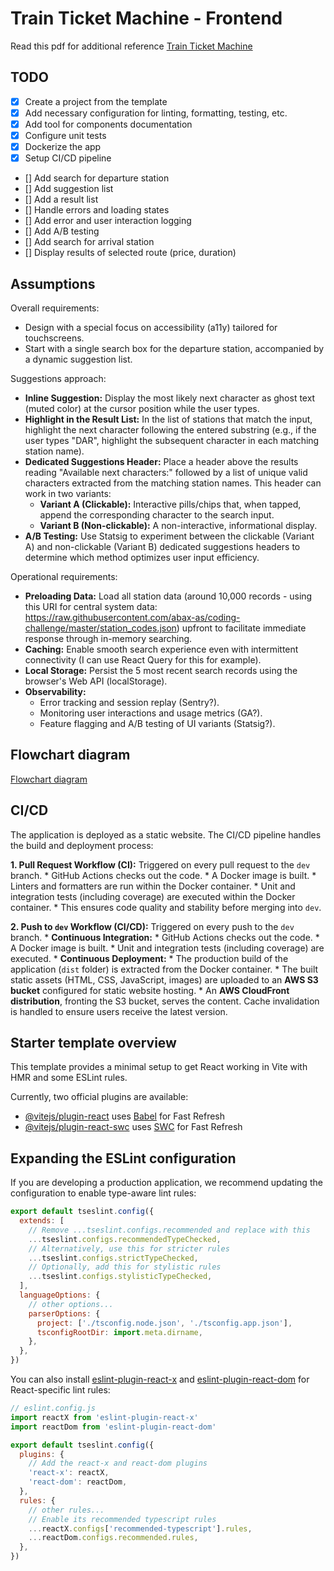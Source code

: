 # Train Ticket Machine - Frontend

Read this pdf for additional reference [Train Ticket Machine](./docs/train-ticket-machine-frontend-v2-2-.pdf)

## TODO

- [x] Create a project from the template
- [x] Add necessary configuration for linting, formatting, testing, etc.
- [x] Add tool for components documentation
- [x] Configure unit tests
- [x] Dockerize the app
- [x] Setup CI/CD pipeline
- [] Add search for departure station
- [] Add suggestion list
- [] Add a result list
- [] Handle errors and loading states
- [] Add error and user interaction logging
- [] Add A/B testing
- [] Add search for arrival station
- [] Display results of selected route (price, duration)

## Assumptions

Overall requirements:
- Design with a special focus on accessibility (a11y) tailored for touchscreens.
- Start with a single search box for the departure station, accompanied by a dynamic suggestion list.

Suggestions approach:
- **Inline Suggestion:**
  Display the most likely next character as ghost text (muted color) at the cursor position while the user types.
- **Highlight in the Result List:**
  In the list of stations that match the input, highlight the next character following the entered substring (e.g., if the user types "DAR", highlight the subsequent character in each matching station name).
- **Dedicated Suggestions Header:**
  Place a header above the results reading "Available next characters:" followed by a list of unique valid characters extracted from the matching station names. This header can work in two variants:
  - **Variant A (Clickable):** Interactive pills/chips that, when tapped, append the corresponding character to the search input.
  - **Variant B (Non-clickable):** A non-interactive, informational display.
- **A/B Testing:**
  Use Statsig to experiment between the clickable (Variant A) and non-clickable (Variant B) dedicated suggestions headers to determine which method optimizes user input efficiency.

Operational requirements:
- **Preloading Data:**
  Load all station data (around 10,000 records - using this URI for central system data: https://raw.githubusercontent.com/abax-as/coding-challenge/master/station_codes.json) upfront to facilitate immediate response through in-memory searching.
- **Caching:**
  Enable smooth search experience even with intermittent connectivity (I can use React Query for this for example).
- **Local Storage:**
  Persist the 5 most recent search records using the browser's Web API (localStorage).
- **Observability:**
  - Error tracking and session replay (Sentry?).
  - Monitoring user interactions and usage metrics (GA?).
  - Feature flagging and A/B testing of UI variants (Statsig?).

## Flowchart diagram

[Flowchart diagram](./docs/flowchart-diagram.md)

## CI/CD

The application is deployed as a static website. The CI/CD pipeline handles the build and deployment process:

**1. Pull Request Workflow (CI):** Triggered on every pull request to the `dev` branch.
    *   GitHub Actions checks out the code.
    *   A Docker image is built.
    *   Linters and formatters are run within the Docker container.
    *   Unit and integration tests (including coverage) are executed within the Docker container.
    *   This ensures code quality and stability before merging into `dev`.

**2. Push to `dev` Workflow (CI/CD):** Triggered on every push to the `dev` branch.
    *   **Continuous Integration:**
        *   GitHub Actions checks out the code.
        *   A Docker image is built.
        *   Unit and integration tests (including coverage) are executed.
    *   **Continuous Deployment:**
        *   The production build of the application (`dist` folder) is extracted from the Docker container.
        *   The built static assets (HTML, CSS, JavaScript, images) are uploaded to an **AWS S3 bucket** configured for static website hosting.
        *   An **AWS CloudFront distribution**, fronting the S3 bucket, serves the content. Cache invalidation is handled to ensure users receive the latest version.

## Starter template overview

This template provides a minimal setup to get React working in Vite with HMR and some ESLint rules.

Currently, two official plugins are available:

- [@vitejs/plugin-react](https://github.com/vitejs/vite-plugin-react/blob/main/packages/plugin-react) uses [Babel](https://babeljs.io/) for Fast Refresh
- [@vitejs/plugin-react-swc](https://github.com/vitejs/vite-plugin-react/blob/main/packages/plugin-react-swc) uses [SWC](https://swc.rs/) for Fast Refresh

## Expanding the ESLint configuration

If you are developing a production application, we recommend updating the configuration to enable type-aware lint rules:

```js
export default tseslint.config({
  extends: [
    // Remove ...tseslint.configs.recommended and replace with this
    ...tseslint.configs.recommendedTypeChecked,
    // Alternatively, use this for stricter rules
    ...tseslint.configs.strictTypeChecked,
    // Optionally, add this for stylistic rules
    ...tseslint.configs.stylisticTypeChecked,
  ],
  languageOptions: {
    // other options...
    parserOptions: {
      project: ['./tsconfig.node.json', './tsconfig.app.json'],
      tsconfigRootDir: import.meta.dirname,
    },
  },
})
```

You can also install [eslint-plugin-react-x](https://github.com/Rel1cx/eslint-react/tree/main/packages/plugins/eslint-plugin-react-x) and [eslint-plugin-react-dom](https://github.com/Rel1cx/eslint-react/tree/main/packages/plugins/eslint-plugin-react-dom) for React-specific lint rules:

```js
// eslint.config.js
import reactX from 'eslint-plugin-react-x'
import reactDom from 'eslint-plugin-react-dom'

export default tseslint.config({
  plugins: {
    // Add the react-x and react-dom plugins
    'react-x': reactX,
    'react-dom': reactDom,
  },
  rules: {
    // other rules...
    // Enable its recommended typescript rules
    ...reactX.configs['recommended-typescript'].rules,
    ...reactDom.configs.recommended.rules,
  },
})
```